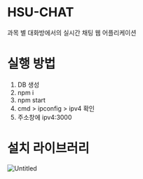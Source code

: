 # HSU-CHAT
과목 별 대화방에서의 실시간 채팅 웹 어플리케이션 


# 실행 방법
1. DB 생성<br>
2. npm i<br>
3. npm start<br>
4. cmd > ipconfig > ipv4 확인<br>
5. 주소창에 ipv4:3000<br>


    
# 설치 라이브러리
![Untitled](https://user-images.githubusercontent.com/84308554/152974072-3e5480e7-f519-42a9-864f-9a4750256d51.png)
